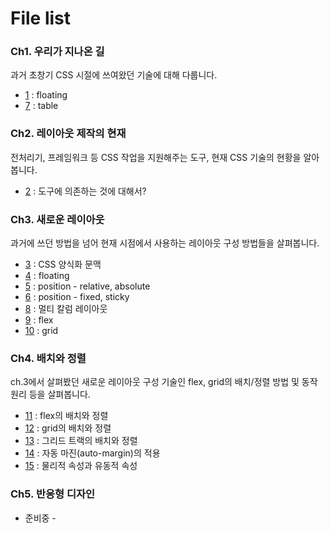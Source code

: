 # File list

### Ch1. 우리가 지나온 길
과거 초창기 CSS 시절에 쓰여왔던 기술에 대해 다룹니다.
* [1](https://github.com/TaekGeunLee/study_frontEnd/tree/master/B1/1) : floating
* [7](https://github.com/TaekGeunLee/study_frontEnd/tree/master/B1/7) : table

### Ch2. 레이아웃 제작의 현재
전처리기, 프레임워크 등 CSS 작업을 지원해주는 도구, 현재 CSS 기술의 현황을 알아봅니다.
* [2](https://github.com/TaekGeunLee/study_frontEnd/tree/master/B1/2) : 도구에 의존하는 것에 대해서?

### Ch3. 새로운 레이아웃
과거에 쓰던 방법을 넘어 현재 시점에서 사용하는 레이아웃 구성 방법들을 살펴봅니다.
* [3](https://github.com/TaekGeunLee/study_frontEnd/tree/master/B1/3) : CSS 양식화 문맥
* [4](https://github.com/TaekGeunLee/study_frontEnd/tree/master/B1/4) : floating
* [5](https://github.com/TaekGeunLee/study_frontEnd/tree/master/B1/5) : position - relative, absolute
* [6](https://github.com/TaekGeunLee/study_frontEnd/tree/master/B1/6) : position - fixed, sticky
* [8](https://github.com/TaekGeunLee/study_frontEnd/tree/master/B1/8) : 멀티 칼럼 레이아웃
* [9](https://github.com/TaekGeunLee/study_frontEnd/tree/master/B1/9) : flex
* [10](https://github.com/TaekGeunLee/study_frontEnd/tree/master/B1/10) : grid

### Ch4. 배치와 정렬
ch.3에서 살펴봤던 새로운 레이아웃 구성 기술인 flex, grid의 배치/정렬 방법 및 동작 원리 등을 살펴봅니다.

* [11](https://github.com/TaekGeunLee/study_frontEnd/tree/master/B1/11) : flex의 배치와 정렬
* [12](https://github.com/TaekGeunLee/study_frontEnd/tree/master/B1/12) : grid의 배치와 정렬
* [13](https://github.com/TaekGeunLee/study_frontEnd/tree/master/B1/13) : 그리드 트랙의 배치와 정렬
* [14](https://github.com/TaekGeunLee/study_frontEnd/tree/master/B1/14) : 자동 마진(auto-margin)의 적용
* [15](https://github.com/TaekGeunLee/study_frontEnd/tree/master/B1/15) : 물리적 속성과 유동적 속성

### Ch5. 반응형 디자인
- 준비중 -







